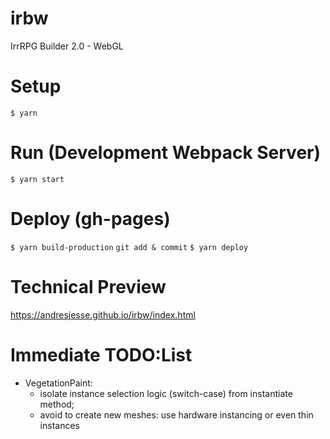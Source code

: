 # irbw

IrrRPG Builder 2.0 - WebGL

# Setup

`$ yarn`

# Run (Development Webpack Server)

`$ yarn start`

# Deploy (gh-pages)

`$ yarn build-production`
`git add & commit`
`$ yarn deploy`

# Technical Preview

https://andresjesse.github.io/irbw/index.html

# Immediate TODO:List

- VegetationPaint:
  - isolate instance selection logic (switch-case) from instantiate method;
  - avoid to create new meshes: use hardware instancing or even thin instances

